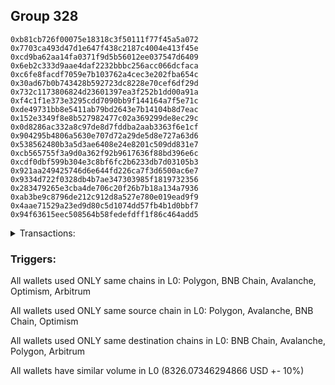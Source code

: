 ## Group 328

```0x44f5fb429bf0bff17af51241cc47acb0bd40472e
0xb81cb726f00075e18318c3f50111f77f45a5a072
0x7703ca493d47d1e647f438c2187c4004e413f45e
0xcd9ba62aa14fa0371f9d5b56012ee037547d6409
0x6eb2c333d9aae4daf2232bbbc256acc066dcfaca
0xc6fe8facdf7059e7b103762a4cec3e202fba654c
0x30ad67b0b743428b592723dc8228e70cef6df29d
0x732c1173806824d23601397ea3f252b1dd00a91a
0xf4c1f1e373e3295cdd7090bb9f144164a7f5e71c
0xde49731bb8e5411ab79bd2643e7b14104b8d7eac
0x152e3349f8e8b527982477c02a369299de8ec29c
0x0d8286ac332a8c97de8d7fddba2aab3363f6e1cf
0x904295b4806a5630e707d72a29de5d8e727a63d6
0x538562480b3a5d3ae6408e24e8201c509dd831e7
0xcb565755f3a9d0a362f92b9617636f88bd396e6c
0xcdf0dbf599b304e3c8bf6fc2b6233db7d03105b3
0x921aa249425746d6e644fd226ca7f3d6500ac6e7
0x9334d722f0328db4b7ae347303985f1819732356
0x283479265e3cba4de706c20f26b7b18a134a7936
0xab3be9c8796de212c912d8a527e780e019ead9f9
0x4aae71529a23ed9d80c5d1074dd57fb4b1d0bbf7
0x94f63615eec508564b58fedefdff1f86c464add5
```
<details>
<summary>Transactions:</summary>

Hashes: 

Wallet: 0x44f5fb429bf0bff17af51241cc47acb0bd40472e

       Hash: 0x3ecf72115df2dff794ea91387bc66e524fdb457644b248d299a9831d2e64a317
         - source chain: Polygon
         - destination chain: BNB Chain
         - project: Stargate
         - contract: 0x9d1b1669c73b033dfe47ae5a0164ab96df25b944
         - value USD: 0.01115949393
       Hash: 0x72112d9ad542590d41ec1fbea72274a7a5d26c1c8a93fbed3cab690b15db13e7
         - source chain: Polygon
         - destination chain: Avalanche
         - project: Stargate
         - contract: 0x9d1b1669c73b033dfe47ae5a0164ab96df25b944
         - value USD: 0.01115149573
       Hash: 0x1e846d27865ac04dbb21cd38ea98e1b49a7ec71dfa7e23aee4bb623be7af7918
         - source chain: Avalanche
         - destination chain: BNB Chain
         - project: Stargate
         - contract: 0x9d1b1669c73b033dfe47ae5a0164ab96df25b944
         - value USD: 3979.284877837
       Hash: 0x6bfca736fa893d756ff81f543defecef5d6dab40baad9027eae375ca6c0ee0ec
         - source chain: BNB Chain
         - destination chain: Avalanche
         - project: Stargate
         - contract: 0x6694340fc020c5e6b96567843da2df01b2ce1eb6
         - value USD: 3976.668828177
       Hash: 0x0631493cebcb2efc0807ec48dba589ef3f01cffc785c3abe279d705322e3a2ed
         - source chain: Avalanche
         - destination chain: Polygon
         - project: Stargate
         - contract: 0x9d1b1669c73b033dfe47ae5a0164ab96df25b944
         - value USD: 89.990643756
       Hash: 0x3a85ac50233813712c52f152dbff3ecaca49709cc6ce5edfe03ab008d2a67258
         - source chain: Avalanche
         - destination chain: Polygon
         - project: Stargate
         - contract: 0x9d1b1669c73b033dfe47ae5a0164ab96df25b944
         - value USD: 147.156022405
       Hash: 0x7bc362a55892d13c91040c6cfca22e5c00cf6bd617025b0975b4a24f7c9524df
         - source chain: Optimism
         - destination chain: Arbitrum
         - project: Stargate
         - contract: 0x701a95707a0290ac8b90b3719e8ee5b210360883
         - value USD: 72.760318169
       Hash: 0x1d97098cf38e1b8c102e21006a9207d16aacc5f73aad6a6bbfac41aac6d61f2d
         - source chain: Optimism
         - destination chain: Arbitrum
         - project: Stargate
         - contract: 0x701a95707a0290ac8b90b3719e8ee5b210360883
         - value USD: 60.190461615
Wallet: 0xb81cb726f00075e18318c3f50111f77f45a5a072

       Hash:0x959766df8095d9f55e89c963b7f9a824b4360f2436cf6ec0dcda9e27c70eabf8
         - source chain: Polygon
         - destination chain: BNB Chain
         - project: Stargate
         - contract: 0x9d1b1669c73b033dfe47ae5a0164ab96df25b944
         - value USD: 0.01115949393
       Hash:0x716231526c4a7c8943c574ac88ced1aa71acfa68d6c2e100cf09d4cba6720930
         - source chain: Polygon
         - destination chain: Avalanche
         - project: Stargate
         - contract: 0x9d1b1669c73b033dfe47ae5a0164ab96df25b944
         - value USD: 0.0111524955
       Hash:0x4abb9ad8d830d26b88f1711366e898dff88fb783d42c4f0f8e80938f19107166
         - source chain: Avalanche
         - destination chain: Polygon
         - project: Holograph
         - contract: 0x6f484eacd997d9880205af22f6a4881ea0e1ccd7
       Hash:0xe284d8edf77b85cac855577c54054d2a31039f19eb5cc4eb552e39fe82053403
         - source chain: Avalanche
         - destination chain: BNB Chain
         - project: Stargate
         - contract: 0x9d1b1669c73b033dfe47ae5a0164ab96df25b944
         - value USD: 3996.281823295
       Hash:0x7174120d81562cfa9576d3a033f2252542ab65acae46b68d221aaea3441ff332
         - source chain: BNB Chain
         - destination chain: Avalanche
         - project: Stargate
         - contract: 0x6694340fc020c5e6b96567843da2df01b2ce1eb6
         - value USD: 3994.261419871
       Hash:0x5ef6db1d045e4efdb8cccde2b653bc0684f56023753eeaa2afc255655b85469b
         - source chain: Avalanche
         - destination chain: Polygon
         - project: Stargate
         - contract: 0x9d1b1669c73b033dfe47ae5a0164ab96df25b944
         - value USD: 84.991287034
       Hash:0xead3352eb38b61f3044f564393f77ea1bfdde07f94d882068b378d8d03787033
         - source chain: Avalanche
         - destination chain: Polygon
         - project: Stargate
         - contract: 0x9d1b1669c73b033dfe47ae5a0164ab96df25b944
         - value USD: 87.947061588
       Hash:0xcb5222b5af7e859483501990e5d747758d55ddf88de068571055f83d4f62fb6f
         - source chain: Optimism
         - destination chain: Arbitrum
         - project: Stargate
         - contract: 0x701a95707a0290ac8b90b3719e8ee5b210360883
         - value USD: 72.741037413
       Hash:0x1c722f8b38942a9c7b5a55ef95707c31e709b32e5502f9eb9055d95c30b59b6c
         - source chain: Optimism
         - destination chain: Arbitrum
         - project: Stargate
         - contract: 0x701a95707a0290ac8b90b3719e8ee5b210360883
         - value USD: 60.262094443
Wallet: 0x7703ca493d47d1e647f438c2187c4004e413f45e

       Hash:0x0280e37e3e45cd7cd831c76aac7bd476f00358448ca3b76566e9bb133455000f
         - source chain: Polygon
         - destination chain: BNB Chain
         - project: Stargate
         - contract: 0x9d1b1669c73b033dfe47ae5a0164ab96df25b944
         - value USD: 0.01115949393
       Hash:0x3408b3df199d5ac81a0943aac3ba3b16373d83e16d9a2404059d77f3647d022a
         - source chain: Polygon
         - destination chain: Avalanche
         - project: Stargate
         - contract: 0x9d1b1669c73b033dfe47ae5a0164ab96df25b944
         - value USD: 0.0111524955
       Hash:0x86d6210908de5036c8e487699beee18fb9fa030606cd1b20965d33081311705c
         - source chain: BNB Chain
         - destination chain: Avalanche
         - project: Holograph
         - contract: 0x6f484eacd997d9880205af22f6a4881ea0e1ccd7
       Hash:0xd46f4e31078ab155d528cbb96eef602ddbd0138235fa05929589e1939c1f0f97
         - source chain: Avalanche
         - destination chain: BNB Chain
         - project: Stargate
         - contract: 0x9d1b1669c73b033dfe47ae5a0164ab96df25b944
         - value USD: 3990.282901369
       Hash:0x33af8538ad2ea43ddd539efc2c41c4b6e06c300d0ad6258008ee4b7117a69496
         - source chain: BNB Chain
         - destination chain: Avalanche
         - project: Stargate
         - contract: 0x6694340fc020c5e6b96567843da2df01b2ce1eb6
         - value USD: 3987.764552917
       Hash:0x39237bcd904f3372155d550f68de7cc8d5c475bb65322d8f5d14a1a726f0aaed
         - source chain: Avalanche
         - destination chain: Polygon
         - project: Stargate
         - contract: 0x9d1b1669c73b033dfe47ae5a0164ab96df25b944
         - value USD: 99.989691464
       Hash:0xb209756c1b96fff78f78916ad41712ecd946efdea152bad95a6a451bdfa32fa4
         - source chain: Avalanche
         - destination chain: Polygon
         - project: Stargate
         - contract: 0x9d1b1669c73b033dfe47ae5a0164ab96df25b944
         - value USD: 109.933826985
       Hash:0x847cd9482f84ad50f8cd85229584220f1feef0ff7f875b59d3c6e74bcb1817ef
         - source chain: Optimism
         - destination chain: Arbitrum
         - project: Stargate
         - contract: 0x701a95707a0290ac8b90b3719e8ee5b210360883
         - value USD: 69.252973209
       Hash:0x8e4731cf3158c3463005a9015f7ce143c5613487e12013372af5bddb8e8786d4
         - source chain: Optimism
         - destination chain: Arbitrum
         - project: Stargate
         - contract: 0x701a95707a0290ac8b90b3719e8ee5b210360883
         - value USD: 60.292493661
Wallet: 0xcd9ba62aa14fa0371f9d5b56012ee037547d6409

       Hash:0x875e9ba5342001d957880e840ba7c5497f3cb44e7ed72853c5e0e52fc0a0574d
         - source chain: Polygon
         - destination chain: BNB Chain
         - project: Stargate
         - contract: 0x9d1b1669c73b033dfe47ae5a0164ab96df25b944
         - value USD: 0.01115949393
       Hash:0x8349218020310af2f29af0ad8c01ad618e7cc8f2c928ff0c8ddd7c93fcd3f12a
         - source chain: Polygon
         - destination chain: Avalanche
         - project: Stargate
         - contract: 0x9d1b1669c73b033dfe47ae5a0164ab96df25b944
         - value USD: 0.01115149573
       Hash:0x76cf44d3605fd64f26c8e472b1d5f0d6c21e8010e92c596a7f5a7d039d3274b8
         - source chain: Avalanche
         - destination chain: BNB Chain
         - project: Holograph
         - contract: 0x6f484eacd997d9880205af22f6a4881ea0e1ccd7
       Hash:0xfc4e306bcf471792c646194bce22553fb69866254f8a04c957f3cc6922d4314b
         - source chain: Avalanche
         - destination chain: BNB Chain
         - project: Stargate
         - contract: 0x9d1b1669c73b033dfe47ae5a0164ab96df25b944
         - value USD: 3999.281284258
       Hash:0xbb1276a86cc5c5a7fb642dc7fa713ac098ca63706c9ae5f5636210a094d66545
         - source chain: BNB Chain
         - destination chain: Avalanche
         - project: Stargate
         - contract: 0x6694340fc020c5e6b96567843da2df01b2ce1eb6
         - value USD: 3995.851309596
       Hash:0x4d35073203e41ce59da61aac6ccd7a9d2ddc864e0e64929ea59a8ab876d2b0f0
         - source chain: Avalanche
         - destination chain: Polygon
         - project: Stargate
         - contract: 0x9d1b1669c73b033dfe47ae5a0164ab96df25b944
         - value USD: 109.988689133
       Hash:0x1242d89bb8b157d2fa8d5764a81bb618fb7d56d9df36a80deb0197bd49589c9b
         - source chain: Avalanche
         - destination chain: Polygon
         - project: Stargate
         - contract: 0x9d1b1669c73b033dfe47ae5a0164ab96df25b944
         - value USD: 96.941647433
       Hash:0x2437f817620fff2def57beb536f3603a33c835e14dca50f278e13d00acdaa3b7
         - source chain: Optimism
         - destination chain: Arbitrum
         - project: Stargate
         - contract: 0x701a95707a0290ac8b90b3719e8ee5b210360883
         - value USD: 69.235445248
       Hash:0x889da5bbb72a30f96a61effe4849ed904ae409b1aae80535364d0510db735699
         - source chain: Optimism
         - destination chain: Arbitrum
         - project: Stargate
         - contract: 0x701a95707a0290ac8b90b3719e8ee5b210360883
         - value USD: 60.177291918
Wallet: 0x6eb2c333d9aae4daf2232bbbc256acc066dcfaca

       Hash:0x4ab42bfd548967fe2cc1222aa8867b78c1643d3d6f6b95e0253a60f5bd779ec5
         - source chain: Polygon
         - destination chain: Avalanche
         - project: Stargate
         - contract: 0x9d1b1669c73b033dfe47ae5a0164ab96df25b944
         - value USD: 0.01115149573
       Hash:0x5c3c432202f4a9dc0056c43271d84418ad4ea2f33e381b29b01a928edeed216e
         - source chain: Polygon
         - destination chain: BNB Chain
         - project: Stargate
         - contract: 0x9d1b1669c73b033dfe47ae5a0164ab96df25b944
         - value USD: 0.01115949393
       Hash:0x18f96e95890ff776280222ca1eb2c0b5dc3afa087dd0225dabd14d0c985c8823
         - source chain: BNB Chain
         - destination chain: Avalanche
         - project: Holograph
         - contract: 0x6f484eacd997d9880205af22f6a4881ea0e1ccd7
       Hash:0x675e5d6835f55b05002436a2d2eafa965c6c87d8216e06e3fccf65b5a455165e
         - source chain: Avalanche
         - destination chain: BNB Chain
         - project: Stargate
         - contract: 0x9d1b1669c73b033dfe47ae5a0164ab96df25b944
         - value USD: 3992.158535879
       Hash:0xba2bc9567f150af3b0c295ba420cc18c02bf0c5125478f117601b714bb040e97
         - source chain: BNB Chain
         - destination chain: Avalanche
         - project: Stargate
         - contract: 0x6694340fc020c5e6b96567843da2df01b2ce1eb6
         - value USD: 3991.029794591
       Hash:0xeea11133a7d49886a65436a18202e90c484677d387ab169d404783e413a2207c
         - source chain: Avalanche
         - destination chain: Polygon
         - project: Stargate
         - contract: 0x9d1b1669c73b033dfe47ae5a0164ab96df25b944
         - value USD: 89.990722818
       Hash:0x7685c82248df04c99fa84828ec932f199caaa38b65713ec4554aa68b8cda27ef
         - source chain: Avalanche
         - destination chain: Polygon
         - project: Stargate
         - contract: 0x9d1b1669c73b033dfe47ae5a0164ab96df25b944
         - value USD: 82.950069453
       Hash:0x3c787d12cb321f14ef30a24d792592102ab91ffaf04d0af575b01e05afda5990
         - source chain: Optimism
         - destination chain: Arbitrum
         - project: Stargate
         - contract: 0x701a95707a0290ac8b90b3719e8ee5b210360883
         - value USD: 76.071349969
       Hash:0x66654b73c93d90e8ec7b7d59b4e436b7d4c5340cdd8034a8ccbba7bca941ef80
         - source chain: Optimism
         - destination chain: Arbitrum
         - project: Stargate
         - contract: 0x701a95707a0290ac8b90b3719e8ee5b210360883
         - value USD: 60.264120513
Wallet: 0xc6fe8facdf7059e7b103762a4cec3e202fba654c

       Hash:0xee4366d91b0db266aa73bb318d43c8df3873bd9ef7a8266b9974c079de239bc7
         - source chain: Polygon
         - destination chain: BNB Chain
         - project: Stargate
         - contract: 0x9d1b1669c73b033dfe47ae5a0164ab96df25b944
         - value USD: 0.01115949393
       Hash:0x111efb5765eeea6cc4c93ca587c2d819a24e5d88f28ac9b64ca346f4ea4aac2c
         - source chain: Polygon
         - destination chain: Avalanche
         - project: Stargate
         - contract: 0x9d1b1669c73b033dfe47ae5a0164ab96df25b944
         - value USD: 0.01115149573
       Hash:0xcf50992515d0db5c335f4897fb4c33f02d0329d06d297d7df120280a5148d35d
         - source chain: Polygon
         - destination chain: Avalanche
         - project: Holograph
         - contract: 0x6f484eacd997d9880205af22f6a4881ea0e1ccd7
       Hash:0x7a70e9d09dd0e24c5049f626a8970dd854862150f57d19b6d203ba2701566ffd
         - source chain: Avalanche
         - destination chain: BNB Chain
         - project: Stargate
         - contract: 0x9d1b1669c73b033dfe47ae5a0164ab96df25b944
         - value USD: 3980.484662222
       Hash:0x3bf3107048d17bf4b488e49f77506ff5ddda4dea13d9157090b8cb5e6ce4585e
         - source chain: BNB Chain
         - destination chain: Avalanche
         - project: Stargate
         - contract: 0x6694340fc020c5e6b96567843da2df01b2ce1eb6
         - value USD: 3978.49391261
       Hash:0x73bec26b21366be19d0f19466f885d64462488477a262142036f0d5351d230b2
         - source chain: Avalanche
         - destination chain: Polygon
         - project: Stargate
         - contract: 0x9d1b1669c73b033dfe47ae5a0164ab96df25b944
         - value USD: 102.98939677
       Hash:0x935ea8465e31c0224555951e7c941fe72afcc6aae33ae4726507c9abba525f72
         - source chain: Avalanche
         - destination chain: Polygon
         - project: Stargate
         - contract: 0x9d1b1669c73b033dfe47ae5a0164ab96df25b944
         - value USD: 98.41731011
       Hash:0x35c550d5b7b1d998a83c4cd794227d1efb8abfbdc9c185522b8db6ba1c7c144b
         - source chain: Optimism
         - destination chain: Arbitrum
         - project: Stargate
         - contract: 0x701a95707a0290ac8b90b3719e8ee5b210360883
         - value USD: 75.370231536
       Hash:0x709cc7918eef8fcefef433032ec3cb406330a92890cfa628a5f38a28aad288ae
         - source chain: Optimism
         - destination chain: Arbitrum
         - project: Stargate
         - contract: 0x701a95707a0290ac8b90b3719e8ee5b210360883
         - value USD: 60.264250529
Wallet: 0x30ad67b0b743428b592723dc8228e70cef6df29d

       Hash:0xdb28260eef58ddf3b7fe9e4b87985acb753fc194d5d3b1842ff053ebf702458e
         - source chain: Polygon
         - destination chain: Avalanche
         - project: Stargate
         - contract: 0x9d1b1669c73b033dfe47ae5a0164ab96df25b944
         - value USD: 0.01115149573
       Hash:0x62bf862b87a6e1695f16acc361208e7297f37ad9e269877c10587840c8a82e0e
         - source chain: Polygon
         - destination chain: BNB Chain
         - project: Stargate
         - contract: 0x9d1b1669c73b033dfe47ae5a0164ab96df25b944
         - value USD: 0.01115949393
       Hash:0xd59b5afe001ab28913a24db662bd30fafea2ef8ae35c7dd0dd0b27784924934b
         - source chain: BNB Chain
         - destination chain: Avalanche
         - project: Holograph
         - contract: 0x6f484eacd997d9880205af22f6a4881ea0e1ccd7
       Hash:0xc0c66f7f7955a8c9b2c8cca299e55977741306a531ac03a55096f538be5084ef
         - source chain: Avalanche
         - destination chain: BNB Chain
         - project: Stargate
         - contract: 0x9d1b1669c73b033dfe47ae5a0164ab96df25b944
         - value USD: 3992.282542011
       Hash:0xce409e02a3018256d1a5a567898e04a20eeaef2430253dc4d4ba7c173bf860d8
         - source chain: BNB Chain
         - destination chain: Avalanche
         - project: Stargate
         - contract: 0x6694340fc020c5e6b96567843da2df01b2ce1eb6
         - value USD: 3989.409985384
       Hash:0x196757b5480324242d48ec4d2eb61b3a6a63c1fe84d639a2e3e5a03d6ec9cf62
         - source chain: Avalanche
         - destination chain: Polygon
         - project: Stargate
         - contract: 0x9d1b1669c73b033dfe47ae5a0164ab96df25b944
         - value USD: 79.991248773
       Hash:0x08490b5af7cf528d3b47c68cd0de66c5eff3a4242e01eb66ea13ffc6859af9d5
         - source chain: Avalanche
         - destination chain: Polygon
         - project: Stargate
         - contract: 0x9d1b1669c73b033dfe47ae5a0164ab96df25b944
         - value USD: 83.849528037
       Hash:0xaa8e3f5cc2eec14ce1ad556c58c236bdd0ab6777c4cb1d4225a74c7616b82918
         - source chain: Optimism
         - destination chain: Arbitrum
         - project: Stargate
         - contract: 0x701a95707a0290ac8b90b3719e8ee5b210360883
         - value USD: 69.06016564
       Hash:0x29f1e644c28192243c5cc82d2e80fa9997a65ae54c88fe9eed1549a007227038
         - source chain: Optimism
         - destination chain: Arbitrum
         - project: Stargate
         - contract: 0x701a95707a0290ac8b90b3719e8ee5b210360883
         - value USD: 60.309637041
Wallet: 0x732c1173806824d23601397ea3f252b1dd00a91a

       Hash:0x6d7423953593b6f8776ab8928f145d4a18187fe7c1d839ddaf3e6778048c2903
         - source chain: Polygon
         - destination chain: Avalanche
         - project: Stargate
         - contract: 0x9d1b1669c73b033dfe47ae5a0164ab96df25b944
         - value USD: 0.01115149573
       Hash:0x64f4a8ac45521d6f495f37701807a8d42015b74ec593151e530fa3f1d297f616
         - source chain: Polygon
         - destination chain: BNB Chain
         - project: Stargate
         - contract: 0x9d1b1669c73b033dfe47ae5a0164ab96df25b944
         - value USD: 0.01115849415
       Hash:0x6c0b6d70817f6f5f1e9f58fdff4701e8838f5ef4180ab865e410ce6f5bf86aa7
         - source chain: Avalanche
         - destination chain: BNB Chain
         - project: Holograph
         - contract: 0x6f484eacd997d9880205af22f6a4881ea0e1ccd7
       Hash:0xbd140265f86fa82b612632a45190635f6c3d86d940cde0dfc96f4bb3182ae22b
         - source chain: Avalanche
         - destination chain: BNB Chain
         - project: Stargate
         - contract: 0x9d1b1669c73b033dfe47ae5a0164ab96df25b944
         - value USD: 3985.283799764
       Hash:0xd0e1b227f1a599f8a71423344ac67de0728bbe1fd87bad3e6e6ba1b1242dbb80
         - source chain: BNB Chain
         - destination chain: Avalanche
         - project: Stargate
         - contract: 0x6694340fc020c5e6b96567843da2df01b2ce1eb6
         - value USD: 3983.252124856
       Hash:0x2c6b2c218952e40dffc2dc8e397820787a1f247711e0a093e89f3ce3b6964df1
         - source chain: Avalanche
         - destination chain: Polygon
         - project: Stargate
         - contract: 0x9d1b1669c73b033dfe47ae5a0164ab96df25b944
         - value USD: 89.990785868
       Hash:0x8d7209ad26f931c6f0226ded476b8d52988732a770bf8a489d4a54cbc48108a9
         - source chain: Avalanche
         - destination chain: Polygon
         - project: Stargate
         - contract: 0x9d1b1669c73b033dfe47ae5a0164ab96df25b944
         - value USD: 98.940444287
       Hash:0xf93553bf0d0c9a7d1cf9497bd8abd38c4060422c46063975acded488579d81d8
         - source chain: Optimism
         - destination chain: Arbitrum
         - project: Stargate
         - contract: 0x701a95707a0290ac8b90b3719e8ee5b210360883
         - value USD: 72.741037413
       Hash:0x8e83cb7995db11e2b882e8873a654dcc4215187d208f2a0fc1cac093c857801c
         - source chain: Optimism
         - destination chain: Arbitrum
         - project: Stargate
         - contract: 0x701a95707a0290ac8b90b3719e8ee5b210360883
         - value USD: 60.294926157
Wallet: 0xf4c1f1e373e3295cdd7090bb9f144164a7f5e71c

       Hash:0x16a35199f251596f187179b5c93bd4dd6c6275d3ccdb8812d5cfeab3e0781438
         - source chain: Polygon
         - destination chain: BNB Chain
         - project: Stargate
         - contract: 0x9d1b1669c73b033dfe47ae5a0164ab96df25b944
         - value USD: 0.01115849415
       Hash:0x7e5bda1949c357ea416aa24fe7af99a8f5ca41abd73bab43cb2130caca9168fa
         - source chain: Polygon
         - destination chain: Avalanche
         - project: Stargate
         - contract: 0x9d1b1669c73b033dfe47ae5a0164ab96df25b944
         - value USD: 0.01115149573
       Hash:0x79371965890baaef45af4f1438a1cd8e8a54c257a8a91c09f45de0eab7c0f523
         - source chain: BNB Chain
         - destination chain: Avalanche
         - project: Holograph
         - contract: 0x6f484eacd997d9880205af22f6a4881ea0e1ccd7
       Hash:0x5aa74dc5250a87264498da77132256ec8c78cd1f6cf023cddf75fd6f3af0870a
         - source chain: Avalanche
         - destination chain: BNB Chain
         - project: Stargate
         - contract: 0x9d1b1669c73b033dfe47ae5a0164ab96df25b944
         - value USD: 3991.28272169
       Hash:0xa6ce5ab3000af7f990d3c50c01fd75e4f5d97c7dcc78c64e972be61f682e835a
         - source chain: BNB Chain
         - destination chain: Avalanche
         - project: Stargate
         - contract: 0x6694340fc020c5e6b96567843da2df01b2ce1eb6
         - value USD: 3988.778323516
       Hash:0x427a8beba6dd051db4ace348778699998121fed06d0afa10cedcaa4c5413888b
         - source chain: Avalanche
         - destination chain: Polygon
         - project: Stargate
         - contract: 0x9d1b1669c73b033dfe47ae5a0164ab96df25b944
         - value USD: 93.990335897
       Hash:0xf89ca5b998bd7de6849e213c6151cc7da66cbc737f205d9243e7430ec31ec5f3
         - source chain: Avalanche
         - destination chain: Polygon
         - project: Stargate
         - contract: 0x9d1b1669c73b033dfe47ae5a0164ab96df25b944
         - value USD: 98.340805231
       Hash:0xc32793e10b47a080529077c6d4794ffea307a4e58c05a412126fc5fc0bd8c189
         - source chain: Optimism
         - destination chain: Arbitrum
         - project: Stargate
         - contract: 0x701a95707a0290ac8b90b3719e8ee5b210360883
         - value USD: 72.390478196
       Hash:0x799bb7dd5dfe057497aaf38221b93fa108b095870485f4386e8c720d07f38d57
         - source chain: Optimism
         - destination chain: Arbitrum
         - project: Stargate
         - contract: 0x701a95707a0290ac8b90b3719e8ee5b210360883
         - value USD: 60.292478865
Wallet: 0xde49731bb8e5411ab79bd2643e7b14104b8d7eac

       Hash:0x8732f101481d199781224050864b3b848bdda4367adc7788948bb38c66e337f7
         - source chain: Polygon
         - destination chain: Avalanche
         - project: Stargate
         - contract: 0x9d1b1669c73b033dfe47ae5a0164ab96df25b944
         - value USD: 0.01115149573
       Hash:0x1b2fa10d3452c3774163215db7d1bcaa64b59ae162bda4f5154638744114742e
         - source chain: Polygon
         - destination chain: BNB Chain
         - project: Stargate
         - contract: 0x9d1b1669c73b033dfe47ae5a0164ab96df25b944
         - value USD: 0.01115849415
       Hash:0xc82cf0a4b82c873712d1c44ea2db03f1a87d3b0ef9abe49bba58316efe85745a
         - source chain: Avalanche
         - destination chain: Polygon
         - project: Holograph
         - contract: 0x6f484eacd997d9880205af22f6a4881ea0e1ccd7
       Hash:0x1cf927e03cda8e007771fcb2d48bde58a5b81a57539fa837bb6f4616ab14e4ff
         - source chain: Avalanche
         - destination chain: BNB Chain
         - project: Stargate
         - contract: 0x9d1b1669c73b033dfe47ae5a0164ab96df25b944
         - value USD: 3982.2843388
       Hash:0x91a432cfcf51e2a24be75c85c58a59c1f9abbe753a62dfdd3dad8b0cafc57a7c
         - source chain: BNB Chain
         - destination chain: Avalanche
         - project: Stargate
         - contract: 0x6694340fc020c5e6b96567843da2df01b2ce1eb6
         - value USD: 3979.601928978
       Hash:0xe5e2d37c84afcb32f079d40eb35e10c36fbf4021f4594ca26495c4a6c4b01f23
         - source chain: Avalanche
         - destination chain: Polygon
         - project: Stargate
         - contract: 0x9d1b1669c73b033dfe47ae5a0164ab96df25b944
         - value USD: 98.989682611
       Hash:0x42d97451851524edaf4a24d13559c087fa4b1d3bc63d94c67bd0b3aad465b88e
         - source chain: Avalanche
         - destination chain: Polygon
         - project: Stargate
         - contract: 0x9d1b1669c73b033dfe47ae5a0164ab96df25b944
         - value USD: 80.164802836
       Hash:0xe924d9425b39b731fe6634297af7cff58a437a0fd3f80fe0cdec50f04013b2d4
         - source chain: Optimism
         - destination chain: Arbitrum
         - project: Stargate
         - contract: 0x701a95707a0290ac8b90b3719e8ee5b210360883
         - value USD: 68.904166789
       Hash:0xd3d6c22a73a739e0ab8f58864e930f713820f121b43181f0a7af5634c4e7f6ee
         - source chain: Optimism
         - destination chain: Arbitrum
         - project: Stargate
         - contract: 0x701a95707a0290ac8b90b3719e8ee5b210360883
         - value USD: 60.342479959
Wallet: 0x152e3349f8e8b527982477c02a369299de8ec29c

       Hash:0x4354703df0d4f78e717e0eb1d7bd494af78f52f17ee46c88c185a7ed1176d2c0
         - source chain: Polygon
         - destination chain: BNB Chain
         - project: Stargate
         - contract: 0x9d1b1669c73b033dfe47ae5a0164ab96df25b944
         - value USD: 0.01115849415
       Hash:0xea10d0d58cb1b3b9621dd95c890432736f9be603e9f288ad441f7bd3c24bd2b9
         - source chain: Polygon
         - destination chain: Avalanche
         - project: Stargate
         - contract: 0x9d1b1669c73b033dfe47ae5a0164ab96df25b944
         - value USD: 0.01115149573
       Hash:0x789db42d64e315561ed45849252065eb90505eec92ad01de664b42f5722b6d96
         - source chain: Avalanche
         - destination chain: Polygon
         - project: Holograph
         - contract: 0x6f484eacd997d9880205af22f6a4881ea0e1ccd7
       Hash:0x281aff9f9922d85bcf38c8d98e624562d0221680c5e0c6abf8f8fd0ccec7ad35
         - source chain: Avalanche
         - destination chain: BNB Chain
         - project: Stargate
         - contract: 0x9d1b1669c73b033dfe47ae5a0164ab96df25b944
         - value USD: 3981.284518479
       Hash:0xe86ebe7edfaa633e00d6a8cc9bf7ef3b95ca625371c031b64fcc68475bbd2e4b
         - source chain: BNB Chain
         - destination chain: Avalanche
         - project: Stargate
         - contract: 0x6694340fc020c5e6b96567843da2df01b2ce1eb6
         - value USD: 3977.786156365
       Hash:0x1c51abc5c36e6ba65afc71064085c40ce3df37f5aa79b6a6ab7613fc78be35f1
         - source chain: Avalanche
         - destination chain: Polygon
         - project: Stargate
         - contract: 0x9d1b1669c73b033dfe47ae5a0164ab96df25b944
         - value USD: 79.99176418
       Hash:0x911539eccb936a1e903bcd92b78a2590a2c845e6fa481a3226739e38c04e5455
         - source chain: Avalanche
         - destination chain: Polygon
         - project: Stargate
         - contract: 0x9d1b1669c73b033dfe47ae5a0164ab96df25b944
         - value USD: 89.945858443
       Hash:0xa78d5a6a0714bec41651f82eec4379be0a7925e4475fd70fe697372a6462ff56
         - source chain: Optimism
         - destination chain: Arbitrum
         - project: Stargate
         - contract: 0x701a95707a0290ac8b90b3719e8ee5b210360883
         - value USD: 72.741037413
       Hash:0xb6348162a3cd4ca576b66e618b4dc6805f6e11caf2525b0f7d3ab97788a8707b
         - source chain: Optimism
         - destination chain: Arbitrum
         - project: Stargate
         - contract: 0x701a95707a0290ac8b90b3719e8ee5b210360883
         - value USD: 60.264256624
Wallet: 0x0d8286ac332a8c97de8d7fddba2aab3363f6e1cf

       Hash:0x50b026cbbe32329f15fb68e982f7d1b3cfcbadfec5f2191030aa0b5e8ebabee3
         - source chain: Polygon
         - destination chain: Avalanche
         - project: Stargate
         - contract: 0x9d1b1669c73b033dfe47ae5a0164ab96df25b944
         - value USD: 0.01115149573
       Hash:0xf9a554b32fd67cea23f386216db73678a4fde25ecedda63edaccc7726f0fb4f2
         - source chain: Polygon
         - destination chain: BNB Chain
         - project: Stargate
         - contract: 0x9d1b1669c73b033dfe47ae5a0164ab96df25b944
         - value USD: 0.01115849415
       Hash:0xb3f623cb9158dbe84e62fb9803012ad21d35dad23034aa85aba61c710e070dc9
         - source chain: BNB Chain
         - destination chain: Avalanche
         - project: Holograph
         - contract: 0x6f484eacd997d9880205af22f6a4881ea0e1ccd7
       Hash:0xcbd63fe00f07c31f48563b98ee013a9601031b904de20df9f48c150dcd3db987
         - source chain: Avalanche
         - destination chain: BNB Chain
         - project: Stargate
         - contract: 0x9d1b1669c73b033dfe47ae5a0164ab96df25b944
         - value USD: 3990.082937305
       Hash:0xf2c7826bebde7adea7f56b82829de2f159d3dcce5f1fcbe53bcd306353e2ad54
         - source chain: BNB Chain
         - destination chain: Avalanche
         - project: Stargate
         - contract: 0x6694340fc020c5e6b96567843da2df01b2ce1eb6
         - value USD: 3987.44351779
       Hash:0x14afce226ceffedd2b544f76f6de5ece5a96e77db035b5ae9b6aad842055c946
         - source chain: Avalanche
         - destination chain: Polygon
         - project: Stargate
         - contract: 0x9d1b1669c73b033dfe47ae5a0164ab96df25b944
         - value USD: 79.991673108
       Hash:0x50a50ada3367bec7fe91f9cba00a34b72754e648e955fede1e8b2c12cb74582b
         - source chain: Avalanche
         - destination chain: Polygon
         - project: Stargate
         - contract: 0x9d1b1669c73b033dfe47ae5a0164ab96df25b944
         - value USD: 89.945858443
       Hash:0x8e634ec00297ed1376cf995ad115f7d1bf00060632cc4feae066675e3a846584
         - source chain: Optimism
         - destination chain: Arbitrum
         - project: Stargate
         - contract: 0x701a95707a0290ac8b90b3719e8ee5b210360883
         - value USD: 69.254726005
       Hash:0x7d2a98ddab7702eb8753e5d5c1b3bd8cdbc95d90339f731195930660a571981e
         - source chain: Optimism
         - destination chain: Arbitrum
         - project: Stargate
         - contract: 0x701a95707a0290ac8b90b3719e8ee5b210360883
         - value USD: 60.342490301
Wallet: 0x904295b4806a5630e707d72a29de5d8e727a63d6

       Hash:0xe2d80af450b391d009b62789c6ffcadb6bc092e4489e19f84e75ae7d17971472
         - source chain: Polygon
         - destination chain: Avalanche
         - project: Stargate
         - contract: 0x9d1b1669c73b033dfe47ae5a0164ab96df25b944
         - value USD: 0.01115149573
       Hash:0xb2139efece8319103e72b5c95858b57ed5cde4d08547a7fb3ad42d613de3b6eb
         - source chain: Polygon
         - destination chain: BNB Chain
         - project: Stargate
         - contract: 0x9d1b1669c73b033dfe47ae5a0164ab96df25b944
         - value USD: 0.01115849415
       Hash:0x7923e3961714a5580bf31c6da52c4658b6f0ef1eb01b50430260ab651582ad1d
         - source chain: Polygon
         - destination chain: Avalanche
         - project: Holograph
         - contract: 0x6f484eacd997d9880205af22f6a4881ea0e1ccd7
       Hash:0xbbb70e2aaf6f4f10dfb581f2e44f3d88c57fabc05153d5d0d5380e2965ef9cd8
         - source chain: Avalanche
         - destination chain: BNB Chain
         - project: Stargate
         - contract: 0x9d1b1669c73b033dfe47ae5a0164ab96df25b944
         - value USD: 3981.284518479
       Hash:0x722f0764e455ecce12e19c8613d4cea62493a360c145d7f63d28aa3510a23c52
         - source chain: BNB Chain
         - destination chain: Avalanche
         - project: Stargate
         - contract: 0x6694340fc020c5e6b96567843da2df01b2ce1eb6
         - value USD: 3978.494871106
       Hash:0x83aad3810da95cd54b50398b70af6382a912eb891fcc9562c84c575eba6f00b3
         - source chain: Avalanche
         - destination chain: Polygon
         - project: Stargate
         - contract: 0x9d1b1669c73b033dfe47ae5a0164ab96df25b944
         - value USD: 99.989549352
       Hash:0x27ada7120b49623ab0f551270ed4d212dff39089d79434c46a1bdb47c992736a
         - source chain: Avalanche
         - destination chain: Polygon
         - project: Stargate
         - contract: 0x9d1b1669c73b033dfe47ae5a0164ab96df25b944
         - value USD: 104.537075479
       Hash:0x6c78f63e5c1f8b7221dbd40d17f44ba11c89a739eb2e9febd874be0b9968b5e5
         - source chain: Optimism
         - destination chain: Arbitrum
         - project: Stargate
         - contract: 0x701a95707a0290ac8b90b3719e8ee5b210360883
         - value USD: 69.06016564
       Hash:0xe54b40c1da102156ea1702dee4283b17a7de73184ed847bcec5bcb7210748bef
         - source chain: Optimism
         - destination chain: Arbitrum
         - project: Stargate
         - contract: 0x701a95707a0290ac8b90b3719e8ee5b210360883
         - value USD: 60.342485359
Wallet: 0x538562480b3a5d3ae6408e24e8201c509dd831e7

       Hash:0x869aa6c9a6c9b1bd530976cb412275e8560af895c9b68ff759bf36f186bc01d4
         - source chain: Polygon
         - destination chain: BNB Chain
         - project: Stargate
         - contract: 0x9d1b1669c73b033dfe47ae5a0164ab96df25b944
         - value USD: 0.01115849415
       Hash:0x0d6504ed1672fe0748a065ecb19c82dd562a3884f806d9426b60d48926647151
         - source chain: Polygon
         - destination chain: Avalanche
         - project: Stargate
         - contract: 0x9d1b1669c73b033dfe47ae5a0164ab96df25b944
         - value USD: 0.01115149573
       Hash:0x7e949a2f9f51e50bb4f9c3a5d0601bf417e03b26a24d9987bd1f5711c13ef68e
         - source chain: BNB Chain
         - destination chain: Avalanche
         - project: Holograph
         - contract: 0x6f484eacd997d9880205af22f6a4881ea0e1ccd7
       Hash:0x7e91f792809dcc764ffaeb25a26e8d6aaef207ea5eef67048c0f0b636380c8a1
         - source chain: Avalanche
         - destination chain: BNB Chain
         - project: Stargate
         - contract: 0x9d1b1669c73b033dfe47ae5a0164ab96df25b944
         - value USD: 3990.282901369
       Hash:0x81078ea6c617a7b4fa9cc3d07dabd8558bd9ecb53f61434954ea500fbb2dc242
         - source chain: BNB Chain
         - destination chain: Avalanche
         - project: Stargate
         - contract: 0x6694340fc020c5e6b96567843da2df01b2ce1eb6
         - value USD: 3988.287223384
       Hash:0x09caf5c0bbd1fa66e394f7071f01bf99b7210be641f1102ccd1403b607ad28f3
         - source chain: Avalanche
         - destination chain: Polygon
         - project: Stargate
         - contract: 0x9d1b1669c73b033dfe47ae5a0164ab96df25b944
         - value USD: 84.991226986
       Hash:0xebaf781b7fb6c5ccc85d0d31f5eb3575d61b988e988a731c948acb943879a8b2
         - source chain: Avalanche
         - destination chain: Polygon
         - project: Stargate
         - contract: 0x9d1b1669c73b033dfe47ae5a0164ab96df25b944
         - value USD: 85.948264734
       Hash:0x193ee54dd0be9c0ea45bb07eff6cf7c6dbdeac660617b5334d59d164579095f0
         - source chain: Optimism
         - destination chain: Arbitrum
         - project: Stargate
         - contract: 0x701a95707a0290ac8b90b3719e8ee5b210360883
         - value USD: 72.741037413
       Hash:0x98fcaef97b2a32e914cf7f06c2aa7c9ae34270bb2a44bfcced8f51b34bb01e15
         - source chain: Optimism
         - destination chain: Arbitrum
         - project: Stargate
         - contract: 0x701a95707a0290ac8b90b3719e8ee5b210360883
         - value USD: 60.173523037
Wallet: 0xcb565755f3a9d0a362f92b9617636f88bd396e6c

       Hash:0x325cd3a52dd1886c6219a7cb2d93ea5eee1e06ec7e02a725110f0fa1bec5f8dd
         - source chain: Polygon
         - destination chain: Avalanche
         - project: Stargate
         - contract: 0x9d1b1669c73b033dfe47ae5a0164ab96df25b944
         - value USD: 0.01115149573
       Hash:0x31a3ff86bb27bc74fc28f35808ef097c267fcb28e58111ad1200319a7c78f0c1
         - source chain: Polygon
         - destination chain: BNB Chain
         - project: Stargate
         - contract: 0x9d1b1669c73b033dfe47ae5a0164ab96df25b944
         - value USD: 0.01115849415
       Hash:0xaa2a659fb17cfc68cb3f36655a0235a057517983fe2162c196cf83b569e1a706
         - source chain: BNB Chain
         - destination chain: Avalanche
         - project: Holograph
         - contract: 0x6f484eacd997d9880205af22f6a4881ea0e1ccd7
       Hash:0xf40c6965d67f2f1d75b40dad53bd3e8c53407deacdec9c9e1aa7dd4d2822f5c3
         - source chain: Avalanche
         - destination chain: BNB Chain
         - project: Stargate
         - contract: 0x9d1b1669c73b033dfe47ae5a0164ab96df25b944
         - value USD: 3998.281463937
       Hash:0xeb6c7af9c914127e263f5056ab01ea3683a3879ce5d03fc75350299b6176e933
         - source chain: BNB Chain
         - destination chain: Avalanche
         - project: Stargate
         - contract: 0x6694340fc020c5e6b96567843da2df01b2ce1eb6
         - value USD: 3994.870234916
       Hash:0x979d7001f78af2739cdb77f1a7778fc5f9e73b087ef0c711f5c1ffcc9054acbc
         - source chain: Avalanche
         - destination chain: Polygon
         - project: Stargate
         - contract: 0x9d1b1669c73b033dfe47ae5a0164ab96df25b944
         - value USD: 95.990144438
       Hash:0xd0aba6e3f77b7d7ebdd56b00b681927a5da55342a89a817bc5c69d0a100e7fe1
         - source chain: Avalanche
         - destination chain: Polygon
         - project: Stargate
         - contract: 0x9d1b1669c73b033dfe47ae5a0164ab96df25b944
         - value USD: 99.863339834
       Hash:0xbedc49b7110223c31898d6076e123bf9cad40fc6b13dc020540d339ab911fb09
         - source chain: Optimism
         - destination chain: Arbitrum
         - project: Stargate
         - contract: 0x701a95707a0290ac8b90b3719e8ee5b210360883
         - value USD: 73.617435454
       Hash:0xec50fde141233051ffbe4f6ad1a7da1429a12582044ab841761284c8d31d3e97
         - source chain: Optimism
         - destination chain: Arbitrum
         - project: Stargate
         - contract: 0x701a95707a0290ac8b90b3719e8ee5b210360883
         - value USD: 60.785170851
Wallet: 0xcdf0dbf599b304e3c8bf6fc2b6233db7d03105b3

       Hash:0x9dbdf8e37cb4c174b04bfafd5e528400118c771ab14a9fb179873fb09c2b38db
         - source chain: Polygon
         - destination chain: BNB Chain
         - project: Stargate
         - contract: 0x9d1b1669c73b033dfe47ae5a0164ab96df25b944
         - value USD: 0.01115849415
       Hash:0xd80d1341aa3fa68b4b0b6e259b4c0f4dafb7b7a7b8c3f4682344639e03e47c6d
         - source chain: Polygon
         - destination chain: Avalanche
         - project: Stargate
         - contract: 0x9d1b1669c73b033dfe47ae5a0164ab96df25b944
         - value USD: 0.01115149573
       Hash:0x5af8b62d3ff797a8aaf5406cd0c2ba472216125078243268b76f02c98e006540
         - source chain: Polygon
         - destination chain: Avalanche
         - project: Holograph
         - contract: 0x6f484eacd997d9880205af22f6a4881ea0e1ccd7
       Hash:0x4c369cf86e0ff976d14a397fdfbb74a70d38bb16ac71dc0849a11f4183f1d04e
         - source chain: Avalanche
         - destination chain: BNB Chain
         - project: Stargate
         - contract: 0x9d1b1669c73b033dfe47ae5a0164ab96df25b944
         - value USD: 3998.281463937
       Hash:0x87a5daa8bbbb0d0873e80e2b763acfa9b3f7600f0748936dea4a2dc4ed40f6ba
         - source chain: BNB Chain
         - destination chain: Avalanche
         - project: Stargate
         - contract: 0x6694340fc020c5e6b96567843da2df01b2ce1eb6
         - value USD: 3996.134107936
       Hash:0x14303bc2a32938d68a5b5eef769238e3606338c3d7b71b70d4272d49529bbd1b
         - source chain: Avalanche
         - destination chain: Polygon
         - project: Stargate
         - contract: 0x9d1b1669c73b033dfe47ae5a0164ab96df25b944
         - value USD: 109.988708148
       Hash:0x6d8fbcdfeaa8db3c899ff341af9f5e100fb53d22b15551e5de74c1478267cc9c
         - source chain: Avalanche
         - destination chain: Polygon
         - project: Stargate
         - contract: 0x9d1b1669c73b033dfe47ae5a0164ab96df25b944
         - value USD: 72.956085181
       Hash:0xe1bb2d821179d99eb37b2921e30b860c0a8ec7bd05135cdb95b7c96253f95847
         - source chain: Optimism
         - destination chain: Arbitrum
         - project: Stargate
         - contract: 0x701a95707a0290ac8b90b3719e8ee5b210360883
         - value USD: 72.741037413
       Hash:0xfd1135579a274e059b634f3afbdf1f86b9e52b215738f87968ee37a699fd9002
         - source chain: Optimism
         - destination chain: Arbitrum
         - project: Stargate
         - contract: 0x701a95707a0290ac8b90b3719e8ee5b210360883
         - value USD: 60.170931293
Wallet: 0x921aa249425746d6e644fd226ca7f3d6500ac6e7

       Hash:0x30ba312f698632960f07bfae764d3a099a389990fd5df2259c2bfba29daf5d16
         - source chain: Polygon
         - destination chain: BNB Chain
         - project: Stargate
         - contract: 0x9d1b1669c73b033dfe47ae5a0164ab96df25b944
         - value USD: 0.01115849415
       Hash:0xc27fa910d887aa94ab1dfe028a625afe3eda32b3c25856b5b8735e49fe83551a
         - source chain: Polygon
         - destination chain: Avalanche
         - project: Stargate
         - contract: 0x9d1b1669c73b033dfe47ae5a0164ab96df25b944
         - value USD: 0.01115149573
       Hash:0xcd0530ba03c15b9c85cfc05204267cb45e34506fc09c8c3069047b97e2759df4
         - source chain: Polygon
         - destination chain: Avalanche
         - project: Holograph
         - contract: 0x6f484eacd997d9880205af22f6a4881ea0e1ccd7
       Hash:0x6bdf13eb5a049690234c53cf28ed40c55c18778ca1f5a23fb110baf6b2b8ad32
         - source chain: Avalanche
         - destination chain: BNB Chain
         - project: Stargate
         - contract: 0x9d1b1669c73b033dfe47ae5a0164ab96df25b944
         - value USD: 3987.48340447
       Hash:0xf3e3bf156141c513c507b1e1de81809b6b4810f5a83930039d85ca2cd536a576
         - source chain: BNB Chain
         - destination chain: Avalanche
         - project: Stargate
         - contract: 0x6694340fc020c5e6b96567843da2df01b2ce1eb6
         - value USD: 3984.670955063
       Hash:0x444ecadd77f17383f36757b64f414577db106e4355abed149a7bfe57388184ed
         - source chain: Avalanche
         - destination chain: Polygon
         - project: Stargate
         - contract: 0x9d1b1669c73b033dfe47ae5a0164ab96df25b944
         - value USD: 80.991523836
       Hash:0x2cd49f6b49fd127b71a0c6b62420fde666892ac9b75c227c6b137ee60b526aab
         - source chain: Avalanche
         - destination chain: Polygon
         - project: Stargate
         - contract: 0x9d1b1669c73b033dfe47ae5a0164ab96df25b944
         - value USD: 99.739963029
       Hash:0xd17584dfeea0b0081970dd143b8b9a9a8bc40d86fb8d1448cb391141801d31c7
         - source chain: Optimism
         - destination chain: Arbitrum
         - project: Stargate
         - contract: 0x701a95707a0290ac8b90b3719e8ee5b210360883
         - value USD: 69.252973209
       Hash:0x4969e59a4c6c8c4472b002be1374cfa36155a7992574a44888d93cac3a7f1d87
         - source chain: Optimism
         - destination chain: Arbitrum
         - project: Stargate
         - contract: 0x701a95707a0290ac8b90b3719e8ee5b210360883
         - value USD: 60.34004944
Wallet: 0x9334d722f0328db4b7ae347303985f1819732356

       Hash:0x25b9974638b138738b0bd6517fccfad32d819ea0ddbbd63b1f6c5d856e022d77
         - source chain: Polygon
         - destination chain: BNB Chain
         - project: Stargate
         - contract: 0x9d1b1669c73b033dfe47ae5a0164ab96df25b944
         - value USD: 0.01115849415
       Hash:0x2882caca3a9120804c6e579dc7f1953b6c830f0facbe632e08d822bc6cc09c63
         - source chain: Polygon
         - destination chain: Avalanche
         - project: Stargate
         - contract: 0x9d1b1669c73b033dfe47ae5a0164ab96df25b944
         - value USD: 0.01115149573
       Hash:0x5c68668b4d25e29dbbdeeb8e2a0e9c5de260a83f6ed0a19768a7fa16c3d0dcc0
         - source chain: BNB Chain
         - destination chain: Avalanche
         - project: Holograph
         - contract: 0x6f484eacd997d9880205af22f6a4881ea0e1ccd7
       Hash:0x7724bdbb27b8282f8622497a3fed866f91bfd6e22739e745aa2b7fdffe7e2f81
         - source chain: Avalanche
         - destination chain: BNB Chain
         - project: Stargate
         - contract: 0x9d1b1669c73b033dfe47ae5a0164ab96df25b944
         - value USD: 3984.283979442
       Hash:0xe411876c03a540114092cea6a0e3499433c09b045e38f4b48dce50a82bf2a78e
         - source chain: BNB Chain
         - destination chain: Avalanche
         - project: Stargate
         - contract: 0x6694340fc020c5e6b96567843da2df01b2ce1eb6
         - value USD: 3982.126936602
       Hash:0x749ad3e49a9e8f3eea262b91da2e5af7a76dd1b21f0ce915c4c7ad3fed11151c
         - source chain: Avalanche
         - destination chain: Polygon
         - project: Stargate
         - contract: 0x9d1b1669c73b033dfe47ae5a0164ab96df25b944
         - value USD: 89.990735829
       Hash:0x660ac9ccf651f8e48fa855e25654a07266913a1b45d94d47250cf4382f12efbc
         - source chain: Avalanche
         - destination chain: Polygon
         - project: Stargate
         - contract: 0x9d1b1669c73b033dfe47ae5a0164ab96df25b944
         - value USD: 99.378420598
       Hash:0x9898e10635b2bc44a00273ba90efbfcec17b6434d2dd34eb6d06d9923474534c
         - source chain: Optimism
         - destination chain: Arbitrum
         - project: Stargate
         - contract: 0x701a95707a0290ac8b90b3719e8ee5b210360883
         - value USD: 69.235445248
       Hash:0xf003d88e1d028830b02ed4110797e5d15b10a573e0d7708d362eb307cae6ced8
         - source chain: Optimism
         - destination chain: Arbitrum
         - project: Stargate
         - contract: 0x701a95707a0290ac8b90b3719e8ee5b210360883
         - value USD: 60.292498598
Wallet: 0x283479265e3cba4de706c20f26b7b18a134a7936

       Hash:0xd7e0d4cf3234d5c4bc20d7ac5b8bdd724f65ca4498e37912bdf99c5b10430f87
         - source chain: Polygon
         - destination chain: BNB Chain
         - project: Stargate
         - contract: 0x9d1b1669c73b033dfe47ae5a0164ab96df25b944
         - value USD: 0.01115849415
       Hash:0x6bb9e1510b18b886b7bd27228e9a8733f6692895b27f3f2d764d6b09077f2343
         - source chain: Polygon
         - destination chain: Avalanche
         - project: Stargate
         - contract: 0x9d1b1669c73b033dfe47ae5a0164ab96df25b944
         - value USD: 0.01115149573
       Hash:0xb3d15cd4e95175755997f4f22aa86586150c0576af7b2705b1075340b4d97ebf
         - source chain: BNB Chain
         - destination chain: Avalanche
         - project: Holograph
         - contract: 0x6f484eacd997d9880205af22f6a4881ea0e1ccd7
       Hash:0xaf0a18fcc9dc7d55879bcc6e636b81563c63c72a0c0ff104da715a4b257e2324
         - source chain: Avalanche
         - destination chain: BNB Chain
         - project: Stargate
         - contract: 0x9d1b1669c73b033dfe47ae5a0164ab96df25b944
         - value USD: 3998.281463937
       Hash:0xa1d5909cfe7c1ad16e6bb61b759f9872f1d58f5686b67a4e78caf3928cccd83d
         - source chain: BNB Chain
         - destination chain: Avalanche
         - project: Stargate
         - contract: 0x6694340fc020c5e6b96567843da2df01b2ce1eb6
         - value USD: 3995.5631865
       Hash:0x7718670dead0e206b7d16511f3fbd43bbb07d6dd937805ce520508177a393037
         - source chain: Avalanche
         - destination chain: Polygon
         - project: Stargate
         - contract: 0x9d1b1669c73b033dfe47ae5a0164ab96df25b944
         - value USD: 85.991023672
       Hash:0x9ab18b1e02488273e8a1ceeee19b1be66da269dbe3ffb231312937317beefc0e
         - source chain: Avalanche
         - destination chain: Polygon
         - project: Stargate
         - contract: 0x9d1b1669c73b033dfe47ae5a0164ab96df25b944
         - value USD: 73.155964867
       Hash:0x45202a3be50743ed32b740c847e204736c1c54b7025b1ad32ce486118e13feb9
         - source chain: Optimism
         - destination chain: Arbitrum
         - project: Stargate
         - contract: 0x701a95707a0290ac8b90b3719e8ee5b210360883
         - value USD: 72.916317021
       Hash:0xeccdb38690c13302f9339ef169b38c0b7e0dfa93b9dc1d7bd36e27bb44b34ba5
         - source chain: Optimism
         - destination chain: Arbitrum
         - project: Stargate
         - contract: 0x701a95707a0290ac8b90b3719e8ee5b210360883
         - value USD: 60.342475017
Wallet: 0xab3be9c8796de212c912d8a527e780e019ead9f9

       Hash:0x6893148b50aa6080d9ae0effbe43925ea19a7a3766901916738ea8570fbebdcd
         - source chain: Polygon
         - destination chain: BNB Chain
         - project: Stargate
         - contract: 0x9d1b1669c73b033dfe47ae5a0164ab96df25b944
         - value USD: 0.01115949393
       Hash:0x9acf55dac7fabe0d3e91288ae582a5017218efcdffae1f47b6ece53806369d9d
         - source chain: Polygon
         - destination chain: Avalanche
         - project: Stargate
         - contract: 0x9d1b1669c73b033dfe47ae5a0164ab96df25b944
         - value USD: 0.01115149573
       Hash:0x8bda059c8037336952f6e77c3ad007dcc5527a831721b3eb2dc300ff0ea24a26
         - source chain: Polygon
         - destination chain: Avalanche
         - project: Holograph
         - contract: 0x6f484eacd997d9880205af22f6a4881ea0e1ccd7
       Hash:0xbd86c23c20ef23cbcc4f471e9f3d5ef7f2b4a2322e0f312fe1ba3af55ffe1675
         - source chain: Avalanche
         - destination chain: BNB Chain
         - project: Stargate
         - contract: 0x9d1b1669c73b033dfe47ae5a0164ab96df25b944
         - value USD: 3998.281463937
       Hash:0xb488fd616cf97a9e60089c637d9dc622b82455d9a50f56509d6aa18d3bb5c166
         - source chain: BNB Chain
         - destination chain: Avalanche
         - project: Stargate
         - contract: 0x6694340fc020c5e6b96567843da2df01b2ce1eb6
         - value USD: 3995.336854379
       Hash:0x57f2003243832b8dc2aac2ff2c6b7ab9a3994bae64d51403a985493957d58f2c
         - source chain: Avalanche
         - destination chain: Polygon
         - project: Stargate
         - contract: 0x9d1b1669c73b033dfe47ae5a0164ab96df25b944
         - value USD: 94.989580146
       Hash:0xd371e03e1f136dd47fd5b34880f9015fa39f69fb342f3afb49b4fcfa2b7ca89e
         - source chain: Avalanche
         - destination chain: Polygon
         - project: Stargate
         - contract: 0x9d1b1669c73b033dfe47ae5a0164ab96df25b944
         - value USD: 80.018644302
       Hash:0x8ee524c31daf1744304c363b6ed20c3f60cbf6ea33b4020c45cc290ea09f4a08
         - source chain: Optimism
         - destination chain: Arbitrum
         - project: Stargate
         - contract: 0x701a95707a0290ac8b90b3719e8ee5b210360883
         - value USD: 69.642093939
       Hash:0x9be3973ee8d01bfd8404b710c8dbf94dbf1bd94c2dbccacc84cdd0926e84a65d
         - source chain: Optimism
         - destination chain: Arbitrum
         - project: Stargate
         - contract: 0x701a95707a0290ac8b90b3719e8ee5b210360883
         - value USD: 60.187101796
Wallet: 0x4aae71529a23ed9d80c5d1074dd57fb4b1d0bbf7

       Hash:0xbd12a65caa7938f47f7066bdaad7fbd572a62acb1714889bf56c04f0d9bc0b48
         - source chain: Polygon
         - destination chain: BNB Chain
         - project: Stargate
         - contract: 0x9d1b1669c73b033dfe47ae5a0164ab96df25b944
         - value USD: 0.01115949393
       Hash:0xd104727fca4fd8a6c67a18f653fc257017720a71fae5b1922ea3fd11b6bc7cb9
         - source chain: Polygon
         - destination chain: Avalanche
         - project: Stargate
         - contract: 0x9d1b1669c73b033dfe47ae5a0164ab96df25b944
         - value USD: 0.01115149573
       Hash:0xfe2b107e9ddb0ecf63a8f7434c8e66e8b26ceaf158f33cd37dfdb57d9505ba82
         - source chain: BNB Chain
         - destination chain: Avalanche
         - project: Holograph
         - contract: 0x6f484eacd997d9880205af22f6a4881ea0e1ccd7
       Hash:0xe7703a46519b35a951404b98516b42d48d358b8e9f7e370e3c6977cb549d8a4d
         - source chain: Avalanche
         - destination chain: BNB Chain
         - project: Stargate
         - contract: 0x9d1b1669c73b033dfe47ae5a0164ab96df25b944
         - value USD: 3999.281284258
       Hash:0x9ccf44ffeeac3f5d66fdf8375e995b0f8f26144a9c8256808ed3eba96f796669
         - source chain: BNB Chain
         - destination chain: Avalanche
         - project: Stargate
         - contract: 0x6694340fc020c5e6b96567843da2df01b2ce1eb6
         - value USD: 3996.318615414
       Hash:0xb41049199709b20584637ac24e3f2fbe1eb095d887dd081de8007878478624ac
         - source chain: Avalanche
         - destination chain: Polygon
         - project: Stargate
         - contract: 0x9d1b1669c73b033dfe47ae5a0164ab96df25b944
         - value USD: 92.989785616
       Hash:0x9c203547025f9eb0ada10155f6e17d1b398551318ac66c59c306c951aba95f16
         - source chain: Avalanche
         - destination chain: Polygon
         - project: Stargate
         - contract: 0x9d1b1669c73b033dfe47ae5a0164ab96df25b944
         - value USD: 110.025635916
       Hash:0x9a729ea1a4b554d8bdf025f00c4f8bd79246032aa4c8402b710c9875f9a829c0
         - source chain: Optimism
         - destination chain: Arbitrum
         - project: Stargate
         - contract: 0x701a95707a0290ac8b90b3719e8ee5b210360883
         - value USD: 69.252973209
       Hash:0x2b59642f51cb350ae5dc118d411b146d9432d86f89627ed4c2538d07d9304df5
         - source chain: Optimism
         - destination chain: Arbitrum
         - project: Stargate
         - contract: 0x701a95707a0290ac8b90b3719e8ee5b210360883
         - value USD: 60.340039984
Wallet: 0x94f63615eec508564b58fedefdff1f86c464add5

       Hash:0x21c5a9449f640cf1bc4b58ca9bbfdd3aabda3c68aa12a09332aab1159c6022f3
         - source chain: Polygon
         - destination chain: BNB Chain
         - project: Stargate
         - contract: 0x9d1b1669c73b033dfe47ae5a0164ab96df25b944
         - value USD: 0.01115849415
       Hash:0x6aa4ed950d6c22de46c20aa50251671b4eec57dbc7fa832b076d77b49edbae0b
         - source chain: Polygon
         - destination chain: Avalanche
         - project: Stargate
         - contract: 0x9d1b1669c73b033dfe47ae5a0164ab96df25b944
         - value USD: 0.01115149573
       Hash:0xd3e8d40a37e870665b308a046b51380488dfac54e764ce43fdb9ec4742a3f92b
         - source chain: Polygon
         - destination chain: Avalanche
         - project: Holograph
         - contract: 0x6f484eacd997d9880205af22f6a4881ea0e1ccd7
       Hash:0x06fb7f0b2fcdf0e02df93ca8d677e8f24952940815b4fa0883abf402158929d3
         - source chain: Avalanche
         - destination chain: BNB Chain
         - project: Stargate
         - contract: 0x9d1b1669c73b033dfe47ae5a0164ab96df25b944
         - value USD: 3987.283440406
       Hash:0x382ac7ab177a4a7c2e71d8fa2db3c65d54bf3c1a0525025095e11ab52fc027f6
         - source chain: BNB Chain
         - destination chain: Avalanche
         - project: Stargate
         - contract: 0x6694340fc020c5e6b96567843da2df01b2ce1eb6
         - value USD: 3984.397926778
       Hash:0x587622fb7bc13ae77dc747b72b552c86648f085063c6fda323a2377cf2895678
         - source chain: Avalanche
         - destination chain: Polygon
         - project: Stargate
         - contract: 0x9d1b1669c73b033dfe47ae5a0164ab96df25b944
         - value USD: 109.987951551
       Hash:0x22b9ca1974e765e8d57e46f80f8bd0c4b522e9b4286cebda4208067853a9517f
         - source chain: Avalanche
         - destination chain: Polygon
         - project: Stargate
         - contract: 0x9d1b1669c73b033dfe47ae5a0164ab96df25b944
         - value USD: 90.02097484
       Hash:0x5cd5e39728237fca3d47a0a53fe529ae45b789b1450d1dfaa0d4369d22db28fc
         - source chain: Optimism
         - destination chain: Arbitrum
         - project: Stargate
         - contract: 0x701a95707a0290ac8b90b3719e8ee5b210360883
         - value USD: 69.252973209
       Hash:0x702d046ce070cb581861757686f01802bea7dad408b5c96caa26dba6a95dc83f
         - source chain: Optimism
         - destination chain: Arbitrum
         - project: Stargate
         - contract: 0x701a95707a0290ac8b90b3719e8ee5b210360883
         - value USD: 60.309646917

</details>


### Triggers: 
All wallets used ONLY same chains in L0: Polygon, BNB Chain, Avalanche, Optimism, Arbitrum

All wallets used ONLY same source chain in L0: Polygon, Avalanche, BNB Chain, Optimism

All wallets used ONLY same destination chains in L0: BNB Chain, Avalanche, Polygon, Arbitrum

All wallets have similar volume in L0 (8326.07346294866 USD +- 10%)

